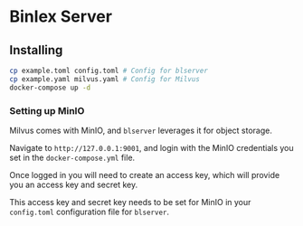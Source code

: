 # Binlex Server


## Installing
```bash
cp example.toml config.toml # Config for blserver
cp example.yaml milvus.yaml # Config for Milvus
docker-compose up -d
```

### Setting up MinIO

Milvus comes with MinIO, and `blserver` leverages it for object storage.

Navigate to `http://127.0.0.1:9001`, and login with the MinIO credentials you set in the `docker-compose.yml` file.

Once logged in you will need to create an access key, which will provide you an access key and secret key.

This access key and secret key needs to be set for MinIO in your `config.toml` configuration file for `blserver`.
